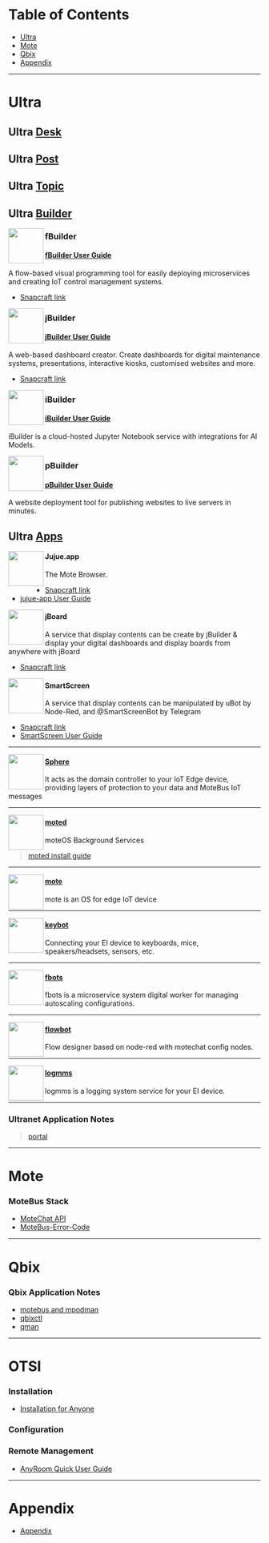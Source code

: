 # Table of Contents
* [Ultra](#1)
* [Mote](#3)
* [Qbix](#qbix)
* [Appendix](#appendix)

---

# <h1 id="1">Ultra</h1>
## Ultra [Desk](https://github.com/YPCloudInc/Clouder)

## Ultra [Post](https://ultrapost.ypcloud.com/)

## Ultra [Topic](https://github.com/motebus/ultrabook/blob/main/Ultra/Ultranet%20Topic.md)

## Ultra [Builder](https://run.ypcloud.com/)

[<img align="left" width="70" height="70" src="https://m3.ypcloud.com/cms/fbuilder_512x512_ba58387540.png" />](https://run.ypcloud.com/)

### fBuilder
#### [fBuilder User Guide](https://github.com/motebus/ultrabook/tree/main/Ultranet%20Apps/fBuilder)
A flow-based visual programming tool for easily deploying microservices and creating IoT control management systems.

* [Snapcraft link](https://snapcraft.io/fbuilder)

[<img align="left" height="70" src="https://m3.ypcloud.com/cms/jbuilder_512x512_874a554d89.png">](https://run.ypcloud.com/)

### jBuilder
#### [jBuilder User Guide](https://github.com/motebus/ultrabook/tree/main/Ultranet%20Apps/jBuilder)
A web-based dashboard creator. Create dashboards for digital maintenance systems, presentations, interactive kiosks, customised websites and more.

* [Snapcraft link](https://snapcraft.io/jbuilder)

[<img align="left" height="70" src="https://m3.ypcloud.com/cms/ibuilder_512x512_c863de0059.png">](https://run.ypcloud.com/)

### iBuilder
#### [iBuilder User Guide](https://github.com/YPCloudInc/Clouder/blob/main/md/iBuilder.md)
iBuilder is a cloud-hosted Jupyter Notebook service with integrations for AI Models. 

[<img align="left" height="70" src="https://m3.ypcloud.com/cms/pbuilder_512x512_d5ef0628fb.png">](https://run.ypcloud.com/)

### pBuilder
#### [pBuilder User Guide](https://github.com/motebus/ultrabook/blob/main/Ultranet%20Apps/pBuilder%20User%20Guide.md)
A website deployment tool for publishing websites to live servers in minutes.

## Ultra [Apps](https://jujue.app/browser)

[<img align="left" height="70" src="https://m3.ypcloud.com/cms/jujue_512x512_bca0116ba6.png" />](https://jujue.app/browser)

#### Jujue.app
The Mote Browser. 

*  [Snapcraft link](https://snapcraft.io/app-jujue)
*  [jujue-app User Guide](https://github.com/motebus/ultrabook/blob/main/Ultranet%20Apps/jujue-app%20User%20Guide.md)

[<img align="left" height="70" src="https://m3.ypcloud.com/cms/jboard_512x512_92e23d9462.png" />](https://jboard.ypcloud.com/)

#### jBoard
A service that display contents can be create by jBuilder & display your digital dashboards and display boards from anywhere with jBoard

* [Snapcraft link](https://snapcraft.io/jboard)


[<img align="left" height="70" src="https://m3.ypcloud.com/cms/ss_512x512_1012ec14ad.png" />](https://smartscreen.tv)

#### SmartScreen
A service that display contents can be manipulated by uBot by Node-Red, and @SmartScreenBot by Telegram

* [Snapcraft link](https://snapcraft.io/smartscreen)
* [SmartScreen User Guide](https://github.com/motebus/ultranet/blob/main/Ultranet%20Apps/SmartScreen%20User%20Guide.md)

---
[<img align="left" height="70" src="https://m3.ypcloud.com/cms/sphere_512x512_24f162294d.png" />](https://snapcraft.io/sphere)

#### [Sphere](https://snapcraft.io/sphere)
It acts as the domain controller to your IoT Edge device, providing layers of protection to your data and MoteBus IoT messages

---
[<img align="left" height="70" src="https://i.imgur.com/MkxyTen.png" />](https://github.com/motebus/moted-snap/releases)

#### [moted](https://github.com/motebus/moted-snap/releases)
moteOS Background Services
> [moted install guide](https://github.com/motebus/ultranet/blob/main/Ultranet%20Apps/moted-install.md)

---
[<img align="left" height="70" src="https://i.imgur.com/5G5UVCX.png" />](https://snapcraft.io/mote)

#### [mote](https://snapcraft.io/mote)
mote is an OS for edge IoT device

---
[<img align="left" height="70" src="https://res.cloudinary.com/canonical/image/fetch/f_auto,q_auto,fl_sanitize,w_60,h_60/https://dashboard.snapcraft.io/site_media/appmedia/2021/01/6381ab4a-7e9f-4a98-8749-7399c7485d2f.jpg.png" />](https://github.com/motebus/keybot-snap/releases)

#### [keybot](https://github.com/motebus/keybot-snap/releases)
Connecting your EI device to keyboards, mice, speakers/headsets, sensors, etc. 

---
[<img align="left" height="70" src="https://i.imgur.com/4HI2jcC.png" />](https://snapcraft.io/fbots)

#### [fbots](https://snapcraft.io/fbots)
fbots is a microservice system digital worker for managing autoscaling configurations.

---
[<img align="left" height="70" src="https://m3.ypcloud.com/cms/fbot_512x512_fffa262c2a.png" />](https://snapcraft.io/flowbot)

#### [flowbot](https://snapcraft.io/flowbot)
Flow designer based on node-red with motechat config nodes.

---
[<img align="left" height="70" src="https://res.cloudinary.com/canonical/image/fetch/f_auto,q_auto,fl_sanitize,w_60,h_60/https://dashboard.snapcraft.io/site_media/appmedia/2021/01/9d3a2da3-db74-42b0-875c-7754a328074a.jpg.png" />](https://snapcraft.io/logmms)

#### [logmms](https://snapcraft.io/logmms)
logmms is a logging system service for your EI device. 

----

### Ultranet Application Notes
> [portal](https://github.com/motebus/ultrabook/blob/main/Ultra/portal.md)

---

# <h1 id="3">Mote</h1>
### MoteBus Stack
* [MoteChat API](https://github.com/motebus/ultrabook/blob/main/Mote/MoteChat%20API.md)
* [MoteBus-Error-Code](https://github.com/motebus/ultrabook/blob/main/Mote/MoteBus-Error-Code.md)

---

# Qbix

### Qbix Application Notes
* [motebus and mpodman](https://github.com/motebus/ultrabook/blob/main/Qbix/motebus%20and%20mpodman.md)
* [qbixctl](https://github.com/motebus/ultrabook/blob/main/Qbix/qbixctl.md)
* [qman](https://github.com/motebus/ultrabook/blob/main/Qbix/qman.md)

---

# OTSI

### Installation
* [Installation for Anyone](https://github.com/motebus/ultrabook/blob/main/OTSI/Installation%20For%20Anyone.md)

### Configuration

### Remote Management
* [AnyRoom Quick User Guide](https://github.com/motebus/ultrabook/blob/main/OTSI/AnyRoom%20Quick%20User%20Guide.md)

---

# Appendix
* [Appendix](https://github.com/motebus/ultrabook/tree/main/Appendix)
